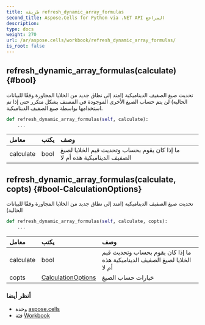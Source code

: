```yaml
---
title: طريقة refresh_dynamic_array_formulas
second_title: Aspose.Cells for Python via .NET API المراجع
description:
type: docs
weight: 270
url: /ar/aspose.cells/workbook/refresh_dynamic_array_formulas/
is_root: false
---
```

##  refresh_dynamic_array_formulas(calculate) {#bool}
تحديث صيغ الصفيف الديناميكية (امتد إلى نطاق جديد من الخلايا المجاورة وفقًا للبيانات الحالية)
لن يتم حساب الصيغ الأخرى الموجودة في المصنف بشكل متكرر حتى إذا تم استخدامها بواسطة صيغ الصفيف الديناميكية.



```python
def refresh_dynamic_array_formulas(self, calculate):
    ...
```


| معامل| يكتب| وصف|
| :- | :- | :- |
| calculate | bool | ما إذا كان يقوم بحساب وتحديث قيم الخلايا لصيغ الصفيف الديناميكية هذه أم لا|


##  refresh_dynamic_array_formulas(calculate, copts) {#bool-CalculationOptions}
تحديث صيغ الصفيف الديناميكية (امتد إلى نطاق جديد من الخلايا المجاورة وفقًا للبيانات الحالية)



```python
def refresh_dynamic_array_formulas(self, calculate, copts):
    ...
```


| معامل| يكتب| وصف|
| :- | :- | :- |
| calculate | bool | ما إذا كان يقوم بحساب وتحديث قيم الخلايا لصيغ الصفيف الديناميكية هذه أم لا|
| copts | [CalculationOptions](/cells/python-net/ar/aspose.cells/calculationoptions) | خيارات حساب الصيغ|



###  أنظر أيضا
* وحدة [aspose.cells](../../)
* فئة [Workbook](/cells/python-net/ar/aspose.cells/workbook)
